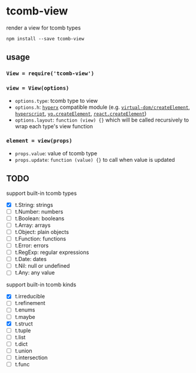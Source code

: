 # tcomb-view

render a view for tcomb types

```shell
npm install --save tcomb-view
```

## usage

### `View = require('tcomb-view')`

### `view = View(options)`

- `options.type`: tcomb type to view
- `options.h`: [`hyperx`](https://github.com/substack/hyperx) compatible module (e.g. [`virtual-dom/createElement`](https://github.com/Matt-Esch/virtual-dom), [`hyperscript`](https://github.com/dominictarr/hyperscript), [`yo.createElement`](https://github.com/maxogden/yo-yo), [`react.createElement`](https://facebook.github.io/react/))
- `options.layout`: `function (view) {}` which will be called recursively to wrap each type's view function

### `element = view(props)`

- `props.value`: value of tcomb type
- `props.update`: `function (value) {}` to call when value is updated

## TODO

support built-in tcomb types

- [x] t.String: strings
- [ ] t.Number: numbers
- [ ] t.Boolean: booleans
- [ ] t.Array: arrays
- [ ] t.Object: plain objects
- [ ] t.Function: functions
- [ ] t.Error: errors
- [ ] t.RegExp: regular expressions
- [ ] t.Date: dates
- [ ] t.Nil: null or undefined
- [ ] t.Any: any value

support built-in tcomb kinds

- [x] t.irreducible
- [ ] t.refinement
- [ ] t.enums
- [ ] t.maybe
- [x] t.struct
- [ ] t.tuple
- [ ] t.list
- [ ] t.dict
- [ ] t.union
- [ ] t.intersection
- [ ] t.func
